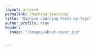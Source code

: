 ```yaml
---
layout: archive
permalink: /machine-learning/
title: "Machine Learning Posts by Tags"
author_profile: true
header:
  image: "/images/about-cover.jpg"
	

---
```


